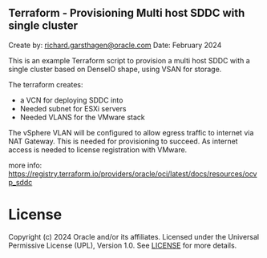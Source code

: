## Terraform - Provisioning Multi host SDDC with single cluster
Create by: richard.garsthagen@oracle.com
Date: February 2024

This is an example Terraform script to provision a multi host SDDC with a
single cluster based on DenseIO shape, using VSAN for storage.

The terraform creates:
- a VCN for deploying SDDC into
- Needed subnet for ESXi servers
- Needed VLANS for the VMware stack

The vSphere VLAN will be configured to allow egress traffic to internet via 
NAT Gateway. This is needed for provisioning to succeed. As internet access
is needed to license registration with VMware.

more info:
https://registry.terraform.io/providers/oracle/oci/latest/docs/resources/ocvp_sddc

# License
Copyright (c) 2024 Oracle and/or its affiliates.
Licensed under the Universal Permissive License (UPL), Version 1.0.
See [LICENSE](https://github.com/oracle-devrel/technology-engineering/blob/main/LICENSE) for more details.